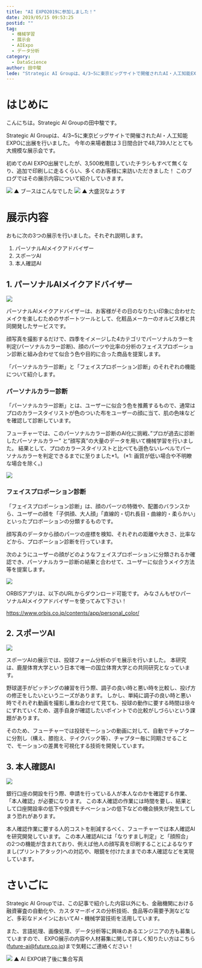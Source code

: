 ```yaml
---
title: "AI EXPO2019に参加しました！"
date: 2019/05/15 09:53:25
postid: ""
tag:
  - 機械学習
  - 展示会
  - AIExpo
  - データ分析
category:
  - DataScience
author: 田中駿
lede: "Strategic AI Groupは、4/3~5に東京ビッグサイトで開催されたAI・人工知能EXPOに出展を行いました"
---
```


# はじめに

こんにちは。Strategic AI Groupの田中駿です。

Strategic AI Groupは、4/3~5に東京ビッグサイトで開催されたAI・人工知能EXPOに出展を行いました。
今年の来場者数は３日間合計で48,739人!ととても大規模な展示会です。

初めてのAI EXPO出展でしたが、3,500枚用意していたチラシもすべて無くなり、追加で印刷しに走るくらい、多くのお客様に来訪いただきました！
このブログではその展示内容について紹介していきます。

<img src="/images/2019/20190515/photo_20190515_01.png" class="img-middle-size" loading="lazy">
▲ ブースはこんなでした

<img src="/images/2019/20190515/photo_20190515_02.png" class="img-middle-size" loading="lazy">
▲ 大盛況なようす

# 展示内容

おもに次の3つの展示を行いました。それぞれ説明します。

1. パーソナルAIメイクアドバイザー
2. スポーツAI
3. 本人確認AI

## 1. パーソナルAIメイクアドバイザー

<img src="/images/2019/20190515/photo_20190515_03.png" class="img-small-size" loading="lazy">

パーソナルAIメイクアドバイザーは、お客様がその日のなりたい印象に合わせたメイクを楽しむためのサポートツールとして、化粧品メーカーのオルビス様と共同開発したサービスです。

顔写真を撮影するだけで、四季をイメージした4カテゴリでパーソナルカラーを判定(パーソナルカラー診断)、顔のパーツや比率の分析のフェイスプロポーション診断と組み合わせて似合う色や目的に合った商品を提案します。

「パーソナルカラー診断」と「フェイスプロポーション診断」のそれぞれの機能について紹介します。

### パーソナルカラー診断

「パーソナルカラー診断」とは、ユーザーに似合う色を推薦するもので、通常はプロのカラースタイリストが色のついた布をユーザーの顔に当て、肌の色味などを確認して診断しています。

フューチャーでは、このパーソナルカラー診断のAI化に挑戦、”プロが過去に診断したパーソナルカラー” と”顔写真”の大量のデータを用いて機械学習を行いました。
結果として、プロのカラースタイリストと比べても遜色ないレベルでパーソナルカラーを判定できるまでに至りました*1。
(*1: 画質が低い場合や不明瞭な場合を除く。)

<img src="/images/2019/20190515/photo_20190515_04.png" class="img-small-size" loading="lazy">

### フェイスプロポーション診断

「フェイスプロポーション診断」は、顔のパーツの特徴や、配置のバランスから、ユーザーの顔を「子供顔、大人顔」「直線的・切れ長目・曲線的・柔らかい」といったプロポーションの分類するものです。

顔写真のデータから顔のパーツの座標を検知、それぞれの距離や大きさ、比率などから、プロポーション診断を行っています。

次のようにユーザーの顔がどのようなフェイスプロポーションに分類されるか確認でき、パーソナルカラー診断の結果と合わせて、ユーザーに似合うメイク方法等を提案します。

<img src="/images/2019/20190515/photo_20190515_05.png" class="img-small-size" loading="lazy">

ORBISアプリは、以下のURLからダウンロード可能です。
みなさんもぜひパーソナルAIメイクアドバイザーを使ってみて下さい！

https://www.orbis.co.jp/contents/app/personal_color/

## 2. スポーツAI

<img src="/images/2019/20190515/photo_20190515_06.png" class="img-small-size" loading="lazy">

スポーツAIの展示では、投球フォーム分析のデモ展示を行いました。
本研究は、鹿屋体育大学という日本で唯一の国立体育大学との共同研究となっています。

野球選手がピッチングの練習を行う際、調子の良い時と悪い時を比較し、投げ方の修正をしたいというニーズがあります。
しかし、単純に調子の良い時と悪い時でそれぞれ動画を撮影し重ね合わせて見ても、投球の動作に要する時間は徐々にずれていくため、選手自身が確認したいポイントでの比較がしづらいという課題があります。

そのため、フューチャーでは投球モーションの動画に対して、自動でチャプターに分割し（構え、膝抱え、テイクバック等）、チャプター毎に同期させることで、モーションの差異を可視化する技術を開発しています。

## 3. 本人確認AI

<img src="/images/2019/20190515/photo_20190515_07.png" class="img-small-size" loading="lazy">

銀行口座の開設を行う際、申請を行っている人が本人なのかを確認する作業、「本人確認」が必要になります。
この本人確認の作業には時間を要し、結果として口座開設率の低下や投資モチベーションの低下などの機会損失が発生してしまう恐れがあります。

本人確認作業に要する人的コストを削減するべく、フューチャーでは本人確認AIを研究開発しています。
この本人確認AIには「なりすまし判定」と「顔照合」の2つの機能が含まれており、例えば他人の顔写真を印刷することによるなりすまし(プリントアタック)への対応や、眼鏡を付けたままでの本人確認などを実現しています。

# さいごに

Strategic AI Groupでは、この記事で紹介した内容以外にも、金融機関における融資審査の自動化や、カスタマーボイスの分析技術、食品等の需要予測などなど、多彩なドメインにおいてAI・機械学習技術を活用しています。

また、言語処理、画像処理、データ分析等に興味のあるエンジニアの方も募集していますので、
EXPO展示の内容や人材募集に関して詳しく知りたい方はこちら(future-ai@future.co.jp)まで気軽にご連絡ください！

<img src="/images/2019/20190515/photo_20190515_08.png" loading="lazy">
▲ AI EXPO終了後に集合写真

